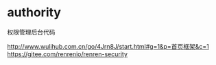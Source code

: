# authority
权限管理后台代码

http://www.wulihub.com.cn/go/4Jrn8J/start.html#g=1&p=首页框架&c=1
https://gitee.com/renrenio/renren-security
